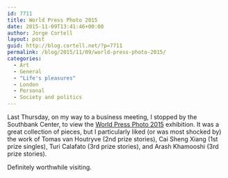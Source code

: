 ```yaml
---
id: 7711
title: World Press Photo 2015
date: 2015-11-09T13:41:46+00:00
author: Jorge Cortell
layout: post
guid: http://blog.cortell.net/?p=7711
permalink: /blog/2015/11/09/world-press-photo-2015/
categories:
  - Art
  - General
  - "Life's pleasures"
  - London
  - Personal
  - Society and politics
---
```

Last Thursday, on my way to a business meeting, I stopped by the Southbank Center, to view the [World Press Photo 2015](http://www.worldpressphoto.org/collection/photo/2015) exhibition. It was a great collection of pieces, but I particularly liked (or was most shocked by) the work of Tomas van Houtryve (2nd prize stories), Cai Sheng Xiang (1st prize singles), Turi Calafato (3rd prize stories), and Arash Khamooshi (3rd prize stories).

Definitely worthwhile visiting.